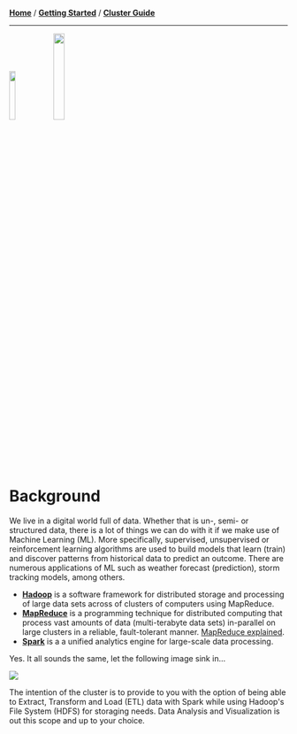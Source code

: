 [**Home**](README.md) / [**Getting Started**](Getting-Started.md) / [**Cluster Guide**](Cluster-Guide.md)

---

<img src="https://content.linkedin.com/content/dam/engineering/site-assets/images/blog/posts/2019/02/hadoopmeetup2.png" width="15%"/> <img src="https://upload.wikimedia.org/wikipedia/commons/thumb/f/f3/Apache_Spark_logo.svg/388px-Apache_Spark_logo.svg.png" width="20%"/>


# Background

We live in a digital world full of data. Whether that is un-, semi- or structured data, there is a lot of things we can do with it if we make use of Machine Learning (ML). More specifically, supervised, unsupervised or reinforcement learning algorithms are used to build models that learn (train) and discover patterns from historical data to predict an outcome. There are numerous applications of ML such as weather forecast (prediction), storm tracking models, among others.

- [**Hadoop**](https://hadoop.apache.org/) is a software framework for distributed storage and processing of large data sets across of clusters of computers using MapReduce.
- [**MapReduce**](https://www.tutorialspoint.com/hadoop/hadoop_mapreduce.htm) is a programming technique for distributed computing that process vast amounts of data (multi-terabyte data sets) in-parallel on large clusters in a reliable, fault-tolerant manner. [MapReduce explained](https://www.youtube.com/watch?v=lgWy7BwIKKQ).
- [**Spark**](https://spark.apache.org/) is a a unified analytics engine for large-scale data processing.

Yes. It all sounds the same, let the following image sink in...

<img src="https://www.clearpeaks.com/wp-content/uploads/2016/02/Big-Data-ecosystem.png"/>

The intention of the cluster is to provide to you with the option of being able to Extract, Transform and Load (ETL) data with Spark while using Hadoop's File System (HDFS) for storaging needs. Data Analysis and Visualization is out this scope and up to your choice.
